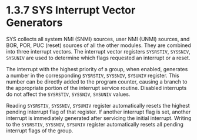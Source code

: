 # 1.3.7 SYS Interrupt Vector Generators

SYS collects all system NMI (SNMI) sources, user NMI (UNMI) sources, and BOR, POR, PUC (reset) sources of
all the other modules. They are combined into three interrupt vectors. The interrupt vector registers
`SYSRSTIV`, `SYSSNIV`, `SYSUNIV` are used to determine which flags requested an interrupt or a reset.

The interrupt with the highest priority of a group, when enabled, generates a number in the corresponding
`SYSRSTIV`, `SYSSNIV`, `SYSUNIV` register. This number can be directly added to the program counter,
causing a branch to the appropriate portion of the interrupt service routine. Disabled interrupts do not
affect the `SYSRSTIV`, `SYSSNIV`, `SYSUNIV` values.

Reading `SYSRSTIV`, `SYSSNIV`, `SYSUNIV` register automatically resets the highest pending interrupt flag
of that register. If another interrupt flag is set, another interrupt is immediately generated after
servicing the initial interrupt. Writing to the `SYSRSTIV`, `SYSSNIV`, `SYSUNIV` register automatically
resets all pending interrupt flags of the group.
